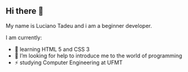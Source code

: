 ## Hi there 👋

My name is Luciano Tadeu and i am a beginner developer.

I am currently:

- 🌱 learning HTML 5 and CSS 3
- 🤔 I’m looking for help to introduce me to the world of programming
- ⚡ studying Computer Engineering at UFMT

